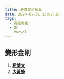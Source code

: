```yaml
---
title: 最喜愛的玩具
date: 2024-05-31 15:02:15
tags:
  - 英雄角色
  - DC
  - Marvel
---
```



## 變形金剛

1. **[柯博文](https://www.u-mall.com.tw/i/6722972)**
2. **[大黃蜂](https://tw.bid.yahoo.com/item/101314758688)**
